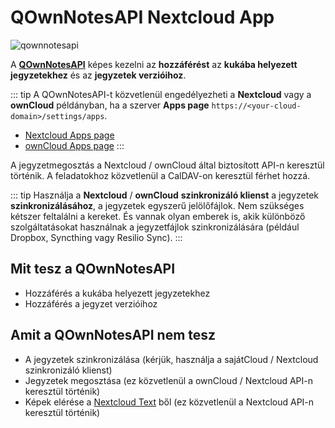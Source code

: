 # QOwnNotesAPI Nextcloud App

![qownnotesapi](/img/qownnotesapi.png)

A [**QOwnNotesAPI**](https://github.com/pbek/qownnotesapi) képes kezelni az **hozzáférést** az **kukába helyezett jegyzetekhez** és az **jegyzetek verzióihoz**.

::: tip
A QOwnNotesAPI-t közvetlenül engedélyezheti a **Nextcloud** vagy a **ownCloud** példányban, ha a szerver **Apps page** `https://<your-cloud-domain>/settings/apps`.

- [Nextcloud Apps page](https://apps.nextcloud.com/apps/qownnotesapi)
- [ownCloud Apps page](https://marketplace.owncloud.com/apps/qownnotesapi)
:::

A jegyzetmegosztás a Nextcloud / ownCloud által biztosított API-n keresztül történik. A feladatokhoz közvetlenül a CalDAV-on keresztül férhet hozzá.

::: tip
Használja a **Nextcloud** / **ownCloud** **szinkronizáló klienst** a jegyzetek **szinkronizálásához**, a jegyzetek egyszerű jelölőfájlok. Nem szükséges kétszer feltalálni a kereket. És vannak olyan emberek is, akik különböző szolgáltatásokat használnak a jegyzetfájlok szinkronizálására (például Dropbox, Syncthing vagy Resilio Sync).
:::

## Mit tesz a QOwnNotesAPI

- Hozzáférés a kukába helyezett jegyzetekhez
- Hozzáférés a jegyzet verzióihoz

## Amit a QOwnNotesAPI nem tesz

- A jegyzetek szinkronizálása (kérjük, használja a sajátCloud / Nextcloud szinkronizáló klienst)
- Jegyzetek megosztása (ez közvetlenül a ownCloud / Nextcloud API-n keresztül történik)
- Képek elérése a [Nextcloud Text](https://github.com/nextcloud/text) ből (ez közvetlenül a Nextcloud API-n keresztül történik)

